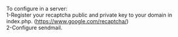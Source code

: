 To configure in a server:
</BR>
1-Register your recaptcha public and private key to your domain in index.php. (https://www.google.com/recaptcha/)
</BR>
2-Configure sendmail.